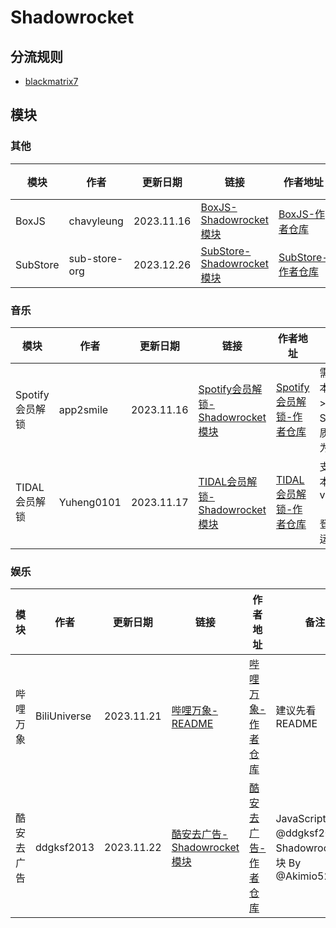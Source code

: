 # Shadowrocket
## 分流规则
- [blackmatrix7](https://github.com/blackmatrix7/ios_rule_script/tree/master/rule/Shadowrocket)

## 模块
### 其他
| 模块 | 作者 | 更新日期 | 链接 | 作者地址 | 备注 |
| - | - | - | - | - | - |
| BoxJS | chavyleung | 2023.11.16 | [BoxJS-Shadowrocket模块](https://cdn.jsdelivr.net/gh/Akimio521/BetterRuler@main/Shadowrocket/Module/BoxJS.sgmodule) | [BoxJS-作者仓库](https://github.com/chavyleung/scripts) |   |
| SubStore | sub-store-org | 2023.12.26 | [SubStore-Shadowrocket模块](https://cdn.jsdelivr.net/gh/Akimio521/BetterRuler@main/Shadowrocket/Module/SubStore.sgmodule) | [SubStore-作者仓库](https://github.com/sub-store-org/Sub-Store) |   |

### 音乐
| 模块 | 作者 | 更新日期 | 链接 | 作者地址 | 备注 |
| - | - | - | - | - | - |
| Spotify会员解锁 | app2smile | 2023.11.16 | [Spotify会员解锁-Shadowrocket模块](https://cdn.jsdelivr.net/gh/Akimio521/BetterRuler@main/Shadowrocket/Module/Spotify/Spotify.sgmodule) | [Spotify会员解锁-作者仓库](https://github.com/app2smile/rules) | 需要系统版本>=iOS15；Spotify音质不能设置为超高 |
| TIDAL会员解锁 | Yuheng0101 | 2023.11.17 | [TIDAL会员解锁-Shadowrocket模块](https://cdn.jsdelivr.net/gh/Akimio521/BetterRuler@main/Shadowrocket/Module/TIDAL.sgmodule) | [TIDAL会员解锁-作者仓库](https://github.com/Yuheng0101/X) | 支持软件版本：v2.93.2 【美区】先登账号, 再运行脚本 |

### 娱乐
| 模块 | 作者 | 更新日期 | 链接 | 作者地址 | 备注 |
| - | - | - | - | - | - |
| 哔哩万象 | BiliUniverse | 2023.11.21 | [哔哩万象-README](https://github.com/Akimio521/BetterRuler/blob/main/Shadowrocket/Module/BiliBili/README.md) | [哔哩万象-作者仓库](https://github.com/BiliUniverse) | 建议先看README |
| 酷安去广告 | ddgksf2013 | 2023.11.22 | [酷安去广告-Shadowrocket模块](https://cdn.jsdelivr.net/gh/Akimio521/BetterRuler@main/Shadowrocket/Module/Coolapk.sgmodule) | [酷安去广告-作者仓库](https://github.com/ddgksf2013/Scripts) | JavaScript By @ddgksf2013；Shadowrocket模块 By @Akimio521 |